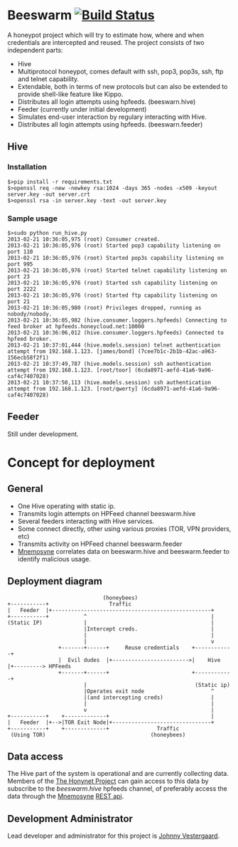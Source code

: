# Beeswarm [![Build Status](https://travis-ci.org/johnnykv/beeswarm.png?branch=master)](https://travis-ci.org/johnnykv/beeswarm)
A honeypot project which will try to estimate how, where and when credentials are intercepted and reused.
The project consists of two independent parts:
* Hive
 * Multiprotocol honeypot, comes default with ssh, pop3, pop3s, ssh, ftp and telnet capability.
 * Extendable, both in terms of new protocols but can also be extended to provide shell-like feature like Kippo.
 * Distributes all login attempts using hpfeeds. (beeswarn.hive)
* Feeder (currently under initial development)
 * Simulates end-user interaction by regulary interacting with Hive.
 * Distributes all login attempts using hpfeeds. (beeswarn.feeder)


## Hive
### Installation
``` shell
$>pip install -r requirements.txt
$>openssl req -new -newkey rsa:1024 -days 365 -nodes -x509 -keyout server.key -out server.crt
$>openssl rsa -in server.key -text -out server.key
```

### Sample usage

```
$>sudo python run_hive.py
2013-02-21 10:36:05,975 (root) Consumer created.
2013-02-21 10:36:05,976 (root) Started pop3 capability listening on port 110
2013-02-21 10:36:05,976 (root) Started pop3s capability listening on port 995
2013-02-21 10:36:05,976 (root) Started telnet capability listening on port 23
2013-02-21 10:36:05,976 (root) Started ssh capability listening on port 2222
2013-02-21 10:36:05,976 (root) Started ftp capability listening on port 21
2013-02-21 10:36:05,980 (root) Privileges dropped, running as nobody/nobody.
2013-02-21 10:36:05,982 (hive.consumer.loggers.hpfeeds) Connecting to feed broker at hpfeeds.honeycloud.net:10000
2013-02-21 10:36:06,012 (hive.consumer.loggers.hpfeeds) Connected to hpfeed broker.
2013-02-21 10:37:01,444 (hive.models.session) telnet authentication attempt from 192.168.1.123. [james/bond] (7cee7b1c-2b1b-42ac-a963-156ecb58f2f1)
2013-02-21 10:37:49,787 (hive.models.session) ssh authentication attempt from 192.168.1.123. [root/toor] (6cda8971-aefd-41a6-9a96-caf4c7407028)
2013-02-21 10:37:50,113 (hive.models.session) ssh authentication attempt from 192.168.1.123. [root/qwerty] (6cda8971-aefd-41a6-9a96-caf4c7407028)
```

## Feeder
Still under development.

# Concept for deployment

## General
* One Hive operating with static ip.
 * Transmits login attempts on HPFeed channel beeswarm.hive
* Several feeders interacting with Hive services.
 * Some connect directly, other using various proxies (TOR, VPN providers, etc)
 * Transmits activity on HPFeed channel beeswarm.feeder
* [Mnemosyne](https://github.com/johnnykv/mnemosyne) correlates data on beeswarm.hive and beeswarm.feeder to identify malicious usage.

## Deployment diagram
                                  (honeybees)
    +-----------+                   Traffic
    |   Feeder  |+--------------------------------------------------+
    +-----------+           ^                                       |
    (Static IP)             |                                       |
                            |Intercept creds.                       |
                            |                                       |
                            |                                       v
                    +-------+------+     Reuse credentials    +------------+
                    |  Evil dudes  |+------------------------>|    Hive    |+---------> HPFeeds
                    +-------+------+                          +------------+
                            |                                  (Static ip)
                            |Operates exit node                     ^
                            |(and intercepting creds)               |
                            |                                       |
                            v                                       |
    +-----------+    +-------------+                                |
    |   Feeder  |+-->|TOR Exit Node|+-------------------------------+
    +-----------+    +-------------+               Traffic
     (Using TOR)                                 (honeybees)

## Data access
The Hive part of the system is operational and are currently collecting data. Members of the [The Honynet Project](http://www.honeynet.org/)
can gain access to this data by subscribe to the _beeswarm.hive_ hpfeeds channel, of preferably access the data through the [Mnemosyne](https://github.com/johnnykv/mnemosyne) [REST api](http://johnnykv.github.com/mnemosyne/WebAPI.html#resources-as-of-version-1).

## Development Administrator
Lead developer and administrator for this project is [Johnny Vestergaard](mailto:jkv@unixcluster.dk).
